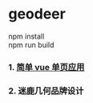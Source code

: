 # geodeer

npm install<br />
npm run build

### 1. <a href="https://volcaner.github.io/geodeer/dist/index/index.html#/">简单 vue 单页应用</a>
### 2. 迷鹿几何品牌设计

